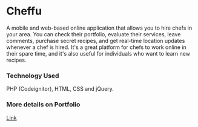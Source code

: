 # Cheffu
A mobile and web-based online application that allows you to hire chefs in your area. You can check their portfolio, evaluate their services, leave comments, purchase secret recipes, and get real-time location updates whenever a chef is hired. It's a great platform for chefs to work online in their spare time, and it's also useful for individuals who want to learn new recipes.

### Technology Used
PHP (Codeignitor), HTML, CSS and jQuery. 

### More details on Portfolio
[Link](https://suhaibashraf.github.io/Portfolio/chefu)
